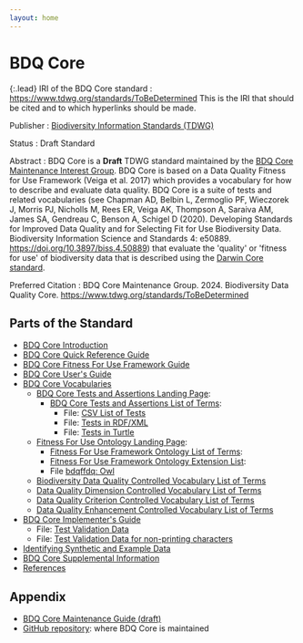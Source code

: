 ```yaml
---
layout: home
---
```


# BDQ Core

{:.lead}
IRI of the BDQ Core standard
: <a href="https://www.tdwg.org/standards/ToBeDetermined">https://www.tdwg.org/standards/ToBeDetermined</a> This is the IRI that should be cited and to which hyperlinks should be made. 

Publisher
: <a href="https://www.tdwg.org/">Biodiversity Information Standards (TDWG)</a>

Status
: Draft Standard

Abstract
: BDQ Core is a **Draft** TDWG standard maintained by the [BDQ Core Maintenance Interest Group](https://www.tdwg.org/standards/bdq/#maintenance-group">). BDQ Core is based on a Data Quality Fitness for Use Framework (Veiga et al. 2017) which provides a vocabulary for how to describe and evaluate data quality. BDQ Core is a suite of tests and related vocabularies (see Chapman AD, Belbin L, Zermoglio PF, Wieczorek J, Morris PJ, Nicholls M, Rees ER, Veiga AK, Thompson A, Saraiva AM, James SA, Gendreau C, Benson A, Schigel D (2020). Developing Standards for Improved Data Quality and for Selecting Fit for Use Biodiversity Data. Biodiversity Information Science and Standards 4: e50889. https://doi.org/10.3897/biss.4.50889) that evaluate the 'quality' or 'fitness for use' of biodiversity data that is described using the [Darwin Core standard](https://dwc.tdwg.org/).

Preferred Citation
: BDQ Core Maintenance Group. 2024. Biodiversity Data Quality Core. https://www.tdwg.org/standards/ToBeDetermined

## Parts of the Standard

- [BDQ Core Introduction](docs/intro/index.md)
- [BDQ Core Quick Reference Guide](docs/terms/bdqcore/index.md)
- [BDQ Core Fitness For Use Framework Guide](docs/guide/bdqffdq/index.md)
- [BDQ Core User's Guide](docs/guide/users/index.md)
- [BDQ Core Vocabularies](docs/vocabularies/index.md)
  - [BDQ Core Tests and Assertions Landing Page](docs/bdqcore/index.md):
    - [BDQ Core Tests and Assertions List of Terms](docs/list/bdqcore/index.md):
      - File: [CSV List of Tests](vocabulary/bdqcore_terms.csv "Convenience CSV list of test descriptors.")
      - File: [Tests in RDF/XML](dist/bdqcore.xml "RDF/XML serialization of OWL representation of the tests descriptors.")
      - File: [Tests in Turtle](dist/bdqcore.ttl "Turtle serialization of OWL representation of the tests descriptors.")
  - [Fitness For Use Ontology Landing Page](docs/bdqffdq/index.md):
    - [Fitness For Use Framework Ontology List of Terms](docs/list/bdqffdq/index.md):
    - [Fitness For Use Framework Ontology Extension List](docs/extension/bdqffdq/index.md):
    - File [bdqffdq: Owl](vocabulary/bdqffdq.owl "Owl ontology for the bdqffdq framework.")
  - [Biodiversity Data Quality Controlled Vocabulary List of Terms](docs/list/bdq/index.md)
  - [Data Quality Dimension Controlled Vocabulary List of Terms](docs/list/bdqdim/index.md)
  - [Data Quality Criterion Controlled Vocabulary List of Terms](docs/list/bdqcrit/index.md)
  - [Data Quality Enhancement Controlled Vocabulary List of Terms](docs/list/bdqenh/index.md)
- [BDQ Core Implementer's Guide](docs/guide/implementers/index.md)
  - File: [Test Validation Data](docs/guide/implementers/TG2_test_validation_data.csv)
  - File: [Test Validation Data for non-printing characters](docs/guide/implementers/TG2_test_validation_data_nonprintingchars.csv)
- [Identifying Synthetic and Example Data](docs/synthetic/index.md)
- [BDQ Core Supplemental Information](docs/supplement/index.md)
- [References](docs/references/index.md)

## Appendix

- [BDQ Core Maintenance Guide (draft)](docs/maintenance/index.md)
- [GitHub repository](https://github.com/tdwg/bdq): where BDQ Core is maintained
